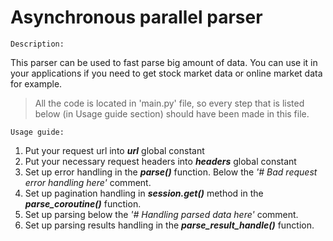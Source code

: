 # Asynchronous parallel parser
    Description:
This parser can be used to fast parse big amount of data.
You can use it in your applications if you need to get stock
market data or online market data for example.

>All the code is located in 'main.py' file, so every step that is
listed below (in Usage guide section) should have been made in this file.

    Usage guide:
1) Put your request url into ***url*** global constant
2) Put your necessary request headers into ***headers*** global constant
3) Set up error handling in the ***parse()*** function.
Below the *'# Bad request error handling here'* comment.
4) Set up pagination handling in ***session.get()*** method in the ***parse_coroutine()*** function.
5) Set up parsing below the *'# Handling parsed data here'* comment.
6) Set up parsing results handling in the ***parse_result_handle()*** function.